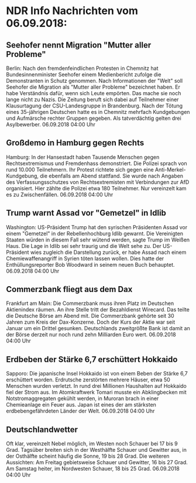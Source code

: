# NDR Info Nachrichten vom 06.09.2018:


## Seehofer nennt Migration "Mutter aller Probleme"
Berlin: Nach den fremdenfeindlichen Protesten in Chemnitz hat Bundesinnenminister Seehofer einem Medienbericht zufolge die Demonstranten in Schutz genommen. Nach Informationen der "Welt" soll Seehofer die Migration als "Mutter aller Probleme" bezeichnet haben. Er habe Verständnis dafür, wenn sich Leute empörten. Das mache sie noch lange nicht zu Nazis. Die Zeitung beruft sich dabei auf Teilnehmer einer Klausurtagung der CSU-Landesgruppe in Brandenburg. Nach der Tötung eines 35-jährigen Deutschen hatte es in Chemnitz mehrfach Kundgebungen und Aufmärsche rechter Gruppen gegeben. Als tatverdächtig gelten drei Asylbewerber. 06.09.2018 04:00 Uhr 

## Großdemo in Hamburg gegen Rechts
Hamburg: In der Hansestadt haben Tausende Menschen gegen Rechtsextremismus und Fremdenhass demonstriert. Die Polizei sprach von rund 10.000 Teilnehmern. Ihr Protest richtete sich gegen eine Anti-Merkel-Kundgebung, die ebenfalls am Abend stattfand. Sie wurde nach Angaben des Verfassungsschutzes von Rechtsextremisten mit Verbindungen zur AfD organisiert. Hier zählte die Polizei etwa 180 Teilnehmer. Nur vereinzelt kam es zu Zwischenfällen. 06.09.2018 04:00 Uhr 

## Trump warnt Assad vor "Gemetzel" in Idlib
Washington: US-Präsident Trump hat den syrischen Präsidenten Assad vor einem "Gemetzel" in der Rebellenhochburg Idlib gewarnt. Die Vereinigten Staaten würden in diesem Fall sehr wütend werden, sagte Trump im Weißen Haus. Die Lage in Idlib sei sehr traurig und die Welt sehe zu. Der US-Präsident wies zugleich die Darstellung zurück, er habe Assad nach einem Chemiewaffenangriff in Syrien töten lassen wollen. Dies hatte der Enthüllungsreporter Bob Woodward in seinem neuen Buch behauptet. 06.09.2018 04:00 Uhr 

## Commerzbank fliegt aus dem Dax
Frankfurt am Main: Die Commerzbank muss ihren Platz im Deutschen Aktienindex räumen. An ihre Stelle tritt der Bezahldienst Wirecard. Das teilte die Deutsche Börse am Abend mit. Die Commerzbank gehörte seit 30 Jahren zum Kreis der Dax-Konzerne. Doch der Kurs der Aktie war seit Januar um ein Drittel gesunken. Deutschlands zweitgrößte Bank ist damit an der Börse derzeit nur noch rund zehn Milliarden Euro wert. 06.09.2018 04:00 Uhr 

## Erdbeben der Stärke 6,7 erschüttert Hokkaido
Sapporo: Die japanische Insel Hokkaido ist von einem Beben der Stärke 6,7 erschüttert worden. Erdrutsche zerstörten mehrere Häuser, etwa 50 Menschen wurden verletzt. In rund drei Millionen Haushalten auf Hokkaido fiel der Strom aus. Im Atomkraftwerk Tomari musste ein Abklingbecken mit Notstromaggregaten gekühlt werden, in Muroran brach in einer Chemieanlage ein Feuer aus. Japan ist eines der am stärksten erdbebengefährdeten Länder der Welt. 06.09.2018 04:00 Uhr 

## Deutschlandwetter
Oft klar, vereinzelt Nebel möglich, im Westen noch Schauer bei 17 bis 9 Grad. Tagsüber breiten sich in der Westhälfte Schauer und Gewitter aus, in der Osthälfte scheint häufig die Sonne, 19 bis 28 Grad. Die weiteren Aussichten: Am Freitag gebietsweise Schauer und Gewitter, 16 bis 27 Grad. Am Samstag heiter, im Nordwesten Schauer, 18 bis 25 Grad. 06.09.2018 04:00 Uhr 

